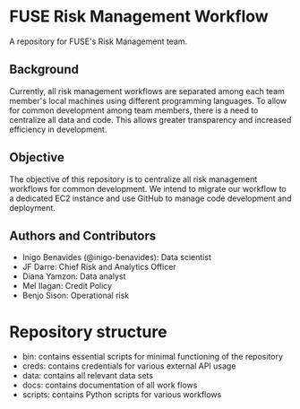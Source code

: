 # FUSE Risk Management Workflow
A repository for FUSE's Risk Management team.

## Background
Currently, all risk management workflows are separated among each team member's local machines using different programming languages. To allow for common development among team members, there is a need to centralize all data and code. This allows greater transparency and increased efficiency in development.

## Objective
The objective of this repository is to centralize all risk management workflows for common development. We intend to migrate our workflow to a dedicated EC2 instance and use GitHub to manage code development and deployment.

## Authors and Contributors
- Inigo Benavides (@inigo-benavides): Data scientist
- JF Darre: Chief Risk and Analytics Officer
- Diana Yamzon: Data analyst
- Mel Ilagan: Credit Policy
- Benjo Sison: Operational risk

# Repository structure
- bin: contains essential scripts for minimal functioning of the repository
- creds: contains credentials for various external API usage
- data: contains all relevant data sets
- docs: contains documentation of all work flows
- scripts: contains Python scripts for various workflows

# 